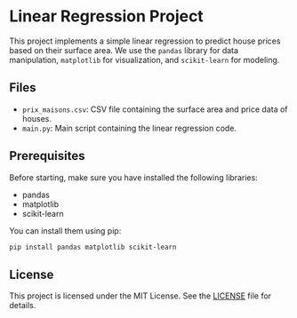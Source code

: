 
# Linear Regression Project

This project implements a simple linear regression to predict house prices based on their surface area. We use the `pandas` library for data manipulation, `matplotlib` for visualization, and `scikit-learn` for modeling.

## Files

- `prix_maisons.csv`: CSV file containing the surface area and price data of houses.
- `main.py`: Main script containing the linear regression code.

## Prerequisites

Before starting, make sure you have installed the following libraries:

- pandas
- matplotlib
- scikit-learn

You can install them using pip:

```bash
pip install pandas matplotlib scikit-learn
```

## License

This project is licensed under the MIT License. See the [LICENSE](LICENSE) file for details.
